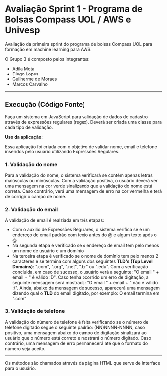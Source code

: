# Avaliação Sprint 1 - Programa de Bolsas Compass UOL / AWS e Univesp

Avaliação da primeira sprint do programa de bolsas Compass UOL para formação em machine learning para AWS.

O Grupo 3 é composto pelos integrantes:
- Adila Mota
- Diego Lopes
- Guilherme de Moraes
- Marcos Carvalho

***

## Execução (Código Fonte)

Faça um sistema em JavaScript para validação de dados de cadastro através de expressões regulares (regex). Deverá ser criada uma classe para cada tipo de validação.

**Uso da aplicação**:

Essa aplicação foi criada com o objetivo de validar nome, email e telefone inseridos pelo usuário utilizando Expressões Regulares.

### 1. Validação do nome
Para a validação do nome, o sistema verificará se contém apenas letras maiúsculas ou minúsculas. Com a validação positiva, o usuário deverá ver uma mensagem na cor verde sinalizando que a validação do nome está correta. Caso contrário, verá uma mensagem de erro na cor vermelha e terá de corrigir o campo de nome.

### 2. Validação do email
A validação de email é realziada em três etapas:
- Com o auxilio de Expressões Regulares, o sistema verifica se é um endereço de email padrão com texto antes do @ e algum texto após o @
- Na segunda etapa é verificado se o endereço de email tem pelo menos um nome de usuário e um domínio
- Na terceira etapa é verificado se o nome de domínio tem pelo menos 2 caracteres e se termina com alguns dos seguintes **TLD's (Top Level Domains)**: ".com", ".org", ".net", ".br" ou ".edu".
Com a verificação concluida, em caso de sucesso, o usuário verá a seguinte: "O email " + email + " é válido :D".
Caso tenha ocorrido um erro de digitação, a seguinte mensagem será mostrada: "O email " + email + " não é válido :/".
Ainda, abaixo da mensagem de sucesso, aparecerá uma mensagem dizendo qual o **TLD** do email digitado, por exemplo: O email termina em ".com" 

### 3. Validação de telefone
A validação do número de telefone é feita verificando se o número de telefone digitado segue o seguinte padrão: (NN)NNNN-NNNN, caso positivo, uma mensagem abaixo do campo de digitação sinalizará ao usuário que o número está correto e mostrará o número digitado. Caso contrário, uma mensagem de erro permanecerá até que o formato do número seja aceito.
***

Os métodos são chamados através da página HTML que serve de interface para o usuário.